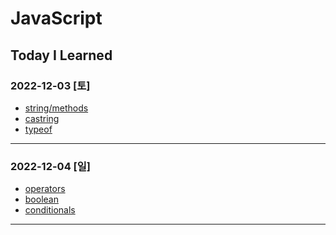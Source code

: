 # JavaScript

## Today I Learned

### 2022-12-03 [토]
- [string/methods](https://github.com/xxx-sj/Today_I_Learned/tree/master/javascript/String/methods)
- [castring](https://github.com/xxx-sj/Today_I_Learned/blob/master/javascript/castring.md)
- [typeof](https://github.com/xxx-sj/Today_I_Learned/blob/master/javascript/typeof.md)
* * * 
### 2022-12-04 [일]
- [operators](https://github.com/xxx-sj/Today_I_Learned/tree/master/javascript/operators)
- [boolean](https://github.com/xxx-sj/Today_I_Learned/tree/master/javascript/Boolean)
- [conditionals](https://github.com/xxx-sj/Today_I_Learned/tree/master/javascript/conditionals)
* * *
